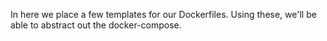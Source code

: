 In here we place a few templates for our Dockerfiles. Using these, we'll be able to abstract out the docker-compose.

